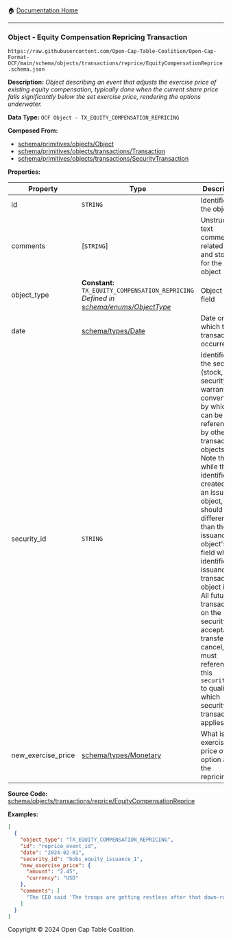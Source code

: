 :house: [Documentation Home](../../../../../README.md)

---

### Object - Equity Compensation Repricing Transaction

`https://raw.githubusercontent.com/Open-Cap-Table-Coalition/Open-Cap-Format-OCF/main/schema/objects/transactions/reprice/EquityCompensationReprice.schema.json`

**Description:** _Object describing an event that adjusts the exercise price of existing equity compensation, typically done when the current share price falls significantly below the set exercise price, rendering the options underwater._

**Data Type:** `OCF Object - TX_EQUITY_COMPENSATION_REPRICING`

**Composed From:**

- [schema/primitives/objects/Object](../../../primitives/objects/Object.md)
- [schema/primitives/objects/transactions/Transaction](../../../primitives/objects/transactions/Transaction.md)
- [schema/primitives/objects/transactions/SecurityTransaction](../../../primitives/objects/transactions/SecurityTransaction.md)

**Properties:**

| Property           | Type                                                                                                                      | Description                                                                                                                                                                                                                                                                                                                                                                                                                                                                                                 | Required   |
| ------------------ | ------------------------------------------------------------------------------------------------------------------------- | ----------------------------------------------------------------------------------------------------------------------------------------------------------------------------------------------------------------------------------------------------------------------------------------------------------------------------------------------------------------------------------------------------------------------------------------------------------------------------------------------------------- | ---------- |
| id                 | `STRING`                                                                                                                  | Identifier for the object                                                                                                                                                                                                                                                                                                                                                                                                                                                                                   | `REQUIRED` |
| comments           | [`STRING`]                                                                                                                | Unstructured text comments related to and stored for the object                                                                                                                                                                                                                                                                                                                                                                                                                                             | -          |
| object_type        | **Constant:** `TX_EQUITY_COMPENSATION_REPRICING`</br>_Defined in [schema/enums/ObjectType](../../../enums/ObjectType.md)_ | Object type field                                                                                                                                                                                                                                                                                                                                                                                                                                                                                           | `REQUIRED` |
| date               | [schema/types/Date](../../../types/Date.md)                                                                               | Date on which the transaction occurred                                                                                                                                                                                                                                                                                                                                                                                                                                                                      | `REQUIRED` |
| security_id        | `STRING`                                                                                                                  | Identifier for the security (stock, plan security, warrant, or convertible) by which it can be referenced by other transaction objects. Note that while this identifier is created with an issuance object, it should be different than the issuance object's `id` field which identifies the issuance transaction object itself. All future transactions on the security (e.g. acceptance, transfer, cancel, etc.) must reference this `security_id` to qualify which security the transaction applies to. | `REQUIRED` |
| new_exercise_price | [schema/types/Monetary](../../../types/Monetary.md)                                                                       | What is the exercise price of the option after the repricing?                                                                                                                                                                                                                                                                                                                                                                                                                                               | `REQUIRED` |

**Source Code:** [schema/objects/transactions/reprice/EquityCompensationReprice](../../../../../../schema/objects/transactions/reprice/EquityCompensationReprice.schema.json)

**Examples:**

```json
[
  {
    "object_type": "TX_EQUITY_COMPENSATION_REPRICING",
    "id": "reprice_event_id",
    "date": "2024-02-01",
    "security_id": "bobs_equity_issuance_1",
    "new_exercise_price": {
      "amount": "2.45",
      "currency": "USD"
    },
    "comments": [
      "The CEO said 'The troops are getting restless after that down-round. Incetivize those employees!'"
    ]
  }
]
```

Copyright © 2024 Open Cap Table Coalition.
